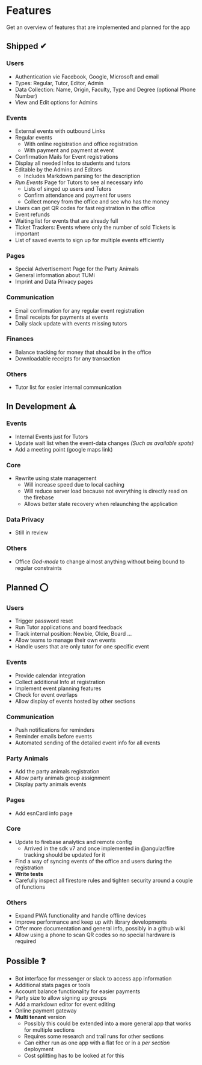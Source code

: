 # Features

Get an overview of features that are implemented and planned for the app

## Shipped ✔

### Users

- Authentication vie Facebook, Google, Microsoft and email
- Types: Regular, Tutor, Editor, Admin
- Data Collection: Name, Origin, Faculty, Type and Degree (optional Phone Number)
- View and Edit options for Admins

### Events

- External events with outbound Links
- Regular events
  - With online registration and office registration
  - With payment and payment at event
- Confirmation Mails for Event registrations
- Display all needed Infos to students and tutors
- Editable by the Admins and Editors
  - Includes Markdown parsing for the description
- _Run Events_ Page for Tutors to see al necessary info
  - Lists of singed up users and Tutors
  - Confirm attendance and payment for users
  - Collect money from the office and see who has the money
- Users can get QR codes for fast registration in the office
- Event refunds
- Waiting list for events that are already full
- Ticket Trackers: Events where only the number of sold Tickets is important
- List of saved events to sign up for multiple events efficiently

### Pages

- Special Advertisement Page for the Party Animals
- General information about TUMi
- Imprint and Data Privacy pages

### Communication

- Email confirmation for any regular event registration
- Email receipts for payments at events
- Daily slack update with events missing tutors

### Finances

- Balance tracking for money that should be in the office
- Downloadable receipts for any transaction

### Others

- Tutor list for easier internal communication

## In Development ⚠

### Events

- Internal Events just for Tutors
- Update wait list when the event-data changes _(Such as available spots)_
- Add a meeting point (google maps link)

### Core

- Rewrite using state management
  - Will increase speed due to local caching
  - Will reduce server load because not everything is directly read on the firebase
  - Allows better state recovery when relaunching the application

### Data Privacy

- Still in review

### Others

- Office _God-mode_ to change almost anything without being bound to regular constraints

## Planned ⭕

### Users

- Trigger password reset
- Run Tutor applications and board feedback
- Track internal position: Newbie, Oldie, Board ...
- Allow teams to manage their own events
- Handle users that are only tutor for one specific event

### Events

- Provide calendar integration
- Collect additional Info at registration
- Implement event planning features
- Check for event overlaps
- Allow display of events hosted by other sections

### Communication

- Push notifications for reminders
- Reminder emails before events
- Automated sending of the detailed event info for all events

### Party Animals

- Add the party animals registration
- Allow party animals group assignment
- Display party animals events

### Pages

- Add esnCard info page

### Core

- Update to firebase analytics and remote config
  - Arrived in the sdk v7 and once implemented in @angular/fire tracking should be updated for it
- Find a way of syncing events of the office and users during the registration
- **Write tests**
- Carefully inspect all firestore rules and tighten security around a couple of functions

### Others

- Expand PWA functionality and handle offline devices
- Improve performance and keep up with library developments
- Offer more documentation and general info, possibly in a github wiki
- Allow using a phone to scan QR codes so no special hardware is required

## Possible ❓

- Bot interface for messenger or slack to access app information
- Additional stats pages or tools
- Account balance functionality for easier payments
- Party size to allow signing up groups
- Add a markdown editor for event editing
- Online payment gateway
- **Multi tenant** version
  - Possibly this could be extended into a more general app that works for multiple sections
  - Requires some research and trail runs for other sections
  - Can either run as one app with a flat fee or in a _per section_ deployment
  - Cost splitting has to be looked at for this
